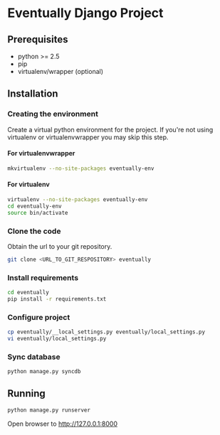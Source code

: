 # Eventually Django Project #
## Prerequisites ##

- python >= 2.5
- pip
- virtualenv/wrapper (optional)

## Installation ##
### Creating the environment ###
Create a virtual python environment for the project.
If you're not using virtualenv or virtualenvwrapper you may skip this step.

#### For virtualenvwrapper ####
```bash
mkvirtualenv --no-site-packages eventually-env
```

#### For virtualenv ####
```bash
virtualenv --no-site-packages eventually-env
cd eventually-env
source bin/activate
```

### Clone the code ###
Obtain the url to your git repository.

```bash
git clone <URL_TO_GIT_RESPOSITORY> eventually
```

### Install requirements ###
```bash
cd eventually
pip install -r requirements.txt
```

### Configure project ###
```bash
cp eventually/__local_settings.py eventually/local_settings.py
vi eventually/local_settings.py
```

### Sync database ###
```bash
python manage.py syncdb
```

## Running ##
```bash
python manage.py runserver
```

Open browser to http://127.0.0.1:8000
